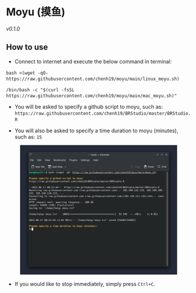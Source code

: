 # Moyu (摸鱼)
*v0.1.0*

## How to use
- Connect to internet and execute the below command in terminal:
```
bash <(wget -qO- https://raw.githubusercontent.com/chenh19/moyu/main/linux_moyu.sh)
```

```
/bin/bash -c "$(curl -fsSL https://raw.githubusercontent.com/chenh19/moyu/main/mac_moyu.sh)"
```

- You will be asked to specify a github script to moyu, such as: ```https://raw.githubusercontent.com/chenh19/BRStudio/master/BRStudio.R```

- You will also be asked to specify a time duration to moyu (minutes), such as: ```15```

<p align="center">
  <img src="https://raw.githubusercontent.com/chenh19/moyu/main/moyu.png" width=85%>
</p>

- If you would like to stop immediately, simply press ```Ctrl+C```.
